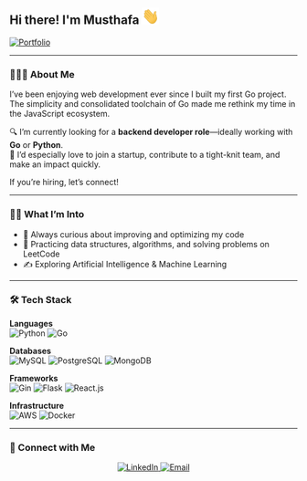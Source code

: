 <h2> Hi there! I'm Musthafa <img src="https://raw.githubusercontent.com/ABSphreak/ABSphreak/master/gifs/Hi.gif" width="30px"> </h2>

<a href="https://musthafav.herokuapp.com/">
  <img alt="Portfolio" src="https://img.shields.io/badge/Check%20My-Portfolio-red">
</a>

---

### 👨🏻‍💻 About Me  

I’ve been enjoying web development ever since I built my first Go project.  
The simplicity and consolidated toolchain of Go made me rethink my time in the JavaScript ecosystem.  

🔍 I’m currently looking for a **backend developer role**—ideally working with **Go** or **Python**.  
🚀 I’d especially love to join a startup, contribute to a tight-knit team, and make an impact quickly.  

If you’re hiring, let’s connect!  

---

### 🧑‍💻 What I’m Into  

- 🤔 Always curious about improving and optimizing my code  
- 🎯 Practicing data structures, algorithms, and solving problems on LeetCode  
- ✍️ Exploring Artificial Intelligence & Machine Learning  

---

### 🛠 Tech Stack  

**Languages**  
![Python](https://img.shields.io/badge/python-3670A0?style=for-the-badge&logo=python&logoColor=ffdd54)
![Go](https://img.shields.io/badge/Go-00ADD8?logo=Go&logoColor=white&style=for-the-badge)

**Databases**  
![MySQL](https://img.shields.io/badge/MySQL-4479A1?style=for-the-badge&logo=mysql&logoColor=white)
![PostgreSQL](https://img.shields.io/badge/postgresql-4169e1?style=for-the-badge&logo=postgresql&logoColor=white)
![MongoDB](https://img.shields.io/badge/MongoDB-4DB33D?style=for-the-badge&logo=mongodb&logoColor=white)

**Frameworks**  
![Gin](https://img.shields.io/badge/Gin-008ECF?style=for-the-badge&logo=go&logoColor=white)
![Flask](https://img.shields.io/badge/Flask-000000?style=for-the-badge&logo=Flask&logoColor=white)
![React.js](https://img.shields.io/badge/React-61DAFB?style=for-the-badge&logo=react&logoColor=black)

**Infrastructure**  
![AWS](https://img.shields.io/badge/AWS-FF9900?style=for-the-badge&logo=amazonaws&logoColor=white)
![Docker](https://img.shields.io/badge/Docker-257bd6?style=for-the-badge&logo=docker&logoColor=white)

---

### 🤝 Connect with Me  

<p align="center">
  <a href="https://www.linkedin.com/in/musthafashahal">
    <img alt="LinkedIn" src="https://img.shields.io/badge/LinkedIn-Musthafa-blue">
  </a>
  <a href="mailto:musthuvakkayil@gmail.com">
    <img alt="Email" src="https://img.shields.io/badge/Email-musthuvakkayil%40gmail.com-red">
  </a>
</p>

